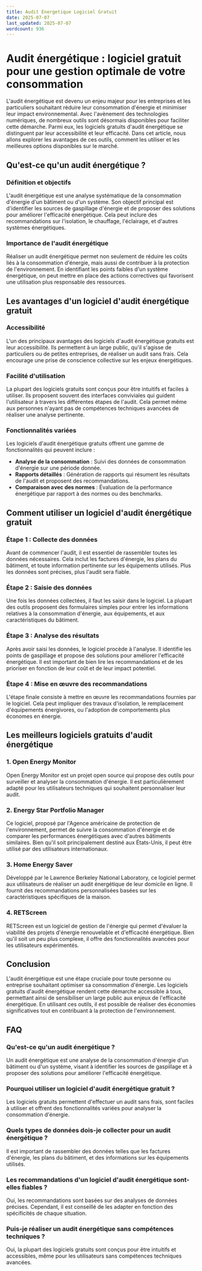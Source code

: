 ```yaml
---
title: Audit Energetique Logiciel Gratuit
date: 2025-07-07
last_updated: 2025-07-07
wordcount: 936
---
```


# Audit énergétique : logiciel gratuit pour une gestion optimale de votre consommation

L'audit énergétique est devenu un enjeu majeur pour les entreprises et les particuliers souhaitant réduire leur consommation d'énergie et minimiser leur impact environnemental. Avec l'avènement des technologies numériques, de nombreux outils sont désormais disponibles pour faciliter cette démarche. Parmi eux, les logiciels gratuits d'audit énergétique se distinguent par leur accessibilité et leur efficacité. Dans cet article, nous allons explorer les avantages de ces outils, comment les utiliser et les meilleures options disponibles sur le marché.

## Qu'est-ce qu'un audit énergétique ?

### Définition et objectifs

L'audit énergétique est une analyse systématique de la consommation d'énergie d'un bâtiment ou d'un système. Son objectif principal est d'identifier les sources de gaspillage d'énergie et de proposer des solutions pour améliorer l'efficacité énergétique. Cela peut inclure des recommandations sur l'isolation, le chauffage, l'éclairage, et d'autres systèmes énergétiques.

### Importance de l'audit énergétique

Réaliser un audit énergétique permet non seulement de réduire les coûts liés à la consommation d'énergie, mais aussi de contribuer à la protection de l'environnement. En identifiant les points faibles d'un système énergétique, on peut mettre en place des actions correctives qui favorisent une utilisation plus responsable des ressources.

## Les avantages d'un logiciel d'audit énergétique gratuit

### Accessibilité

L'un des principaux avantages des logiciels d'audit énergétique gratuits est leur accessibilité. Ils permettent à un large public, qu'il s'agisse de particuliers ou de petites entreprises, de réaliser un audit sans frais. Cela encourage une prise de conscience collective sur les enjeux énergétiques.

### Facilité d'utilisation

La plupart des logiciels gratuits sont conçus pour être intuitifs et faciles à utiliser. Ils proposent souvent des interfaces conviviales qui guident l'utilisateur à travers les différentes étapes de l'audit. Cela permet même aux personnes n'ayant pas de compétences techniques avancées de réaliser une analyse pertinente.

### Fonctionnalités variées

Les logiciels d'audit énergétique gratuits offrent une gamme de fonctionnalités qui peuvent inclure :

- **Analyse de la consommation** : Suivi des données de consommation d'énergie sur une période donnée.
- **Rapports détaillés** : Génération de rapports qui résument les résultats de l'audit et proposent des recommandations.
- **Comparaison avec des normes** : Évaluation de la performance énergétique par rapport à des normes ou des benchmarks.

## Comment utiliser un logiciel d'audit énergétique gratuit

### Étape 1 : Collecte des données

Avant de commencer l'audit, il est essentiel de rassembler toutes les données nécessaires. Cela inclut les factures d'énergie, les plans du bâtiment, et toute information pertinente sur les équipements utilisés. Plus les données sont précises, plus l'audit sera fiable.

### Étape 2 : Saisie des données

Une fois les données collectées, il faut les saisir dans le logiciel. La plupart des outils proposent des formulaires simples pour entrer les informations relatives à la consommation d'énergie, aux équipements, et aux caractéristiques du bâtiment.

### Étape 3 : Analyse des résultats

Après avoir saisi les données, le logiciel procède à l'analyse. Il identifie les points de gaspillage et propose des solutions pour améliorer l'efficacité énergétique. Il est important de bien lire les recommandations et de les prioriser en fonction de leur coût et de leur impact potentiel.

### Étape 4 : Mise en œuvre des recommandations

L'étape finale consiste à mettre en œuvre les recommandations fournies par le logiciel. Cela peut impliquer des travaux d'isolation, le remplacement d'équipements énergivores, ou l'adoption de comportements plus économes en énergie.

## Les meilleurs logiciels gratuits d'audit énergétique

### 1. **Open Energy Monitor**

Open Energy Monitor est un projet open source qui propose des outils pour surveiller et analyser la consommation d'énergie. Il est particulièrement adapté pour les utilisateurs techniques qui souhaitent personnaliser leur audit.

### 2. **Energy Star Portfolio Manager**

Ce logiciel, proposé par l'Agence américaine de protection de l'environnement, permet de suivre la consommation d'énergie et de comparer les performances énergétiques avec d'autres bâtiments similaires. Bien qu'il soit principalement destiné aux États-Unis, il peut être utilisé par des utilisateurs internationaux.

### 3. **Home Energy Saver**

Développé par le Lawrence Berkeley National Laboratory, ce logiciel permet aux utilisateurs de réaliser un audit énergétique de leur domicile en ligne. Il fournit des recommandations personnalisées basées sur les caractéristiques spécifiques de la maison.

### 4. **RETScreen**

RETScreen est un logiciel de gestion de l'énergie qui permet d'évaluer la viabilité des projets d'énergie renouvelable et d'efficacité énergétique. Bien qu'il soit un peu plus complexe, il offre des fonctionnalités avancées pour les utilisateurs expérimentés.

## Conclusion

L'audit énergétique est une étape cruciale pour toute personne ou entreprise souhaitant optimiser sa consommation d'énergie. Les logiciels gratuits d'audit énergétique rendent cette démarche accessible à tous, permettant ainsi de sensibiliser un large public aux enjeux de l'efficacité énergétique. En utilisant ces outils, il est possible de réaliser des économies significatives tout en contribuant à la protection de l'environnement.

## FAQ

### Qu'est-ce qu'un audit énergétique ?

Un audit énergétique est une analyse de la consommation d'énergie d'un bâtiment ou d'un système, visant à identifier les sources de gaspillage et à proposer des solutions pour améliorer l'efficacité énergétique.

### Pourquoi utiliser un logiciel d'audit énergétique gratuit ?

Les logiciels gratuits permettent d'effectuer un audit sans frais, sont faciles à utiliser et offrent des fonctionnalités variées pour analyser la consommation d'énergie.

### Quels types de données dois-je collecter pour un audit énergétique ?

Il est important de rassembler des données telles que les factures d'énergie, les plans du bâtiment, et des informations sur les équipements utilisés.

### Les recommandations d'un logiciel d'audit énergétique sont-elles fiables ?

Oui, les recommandations sont basées sur des analyses de données précises. Cependant, il est conseillé de les adapter en fonction des spécificités de chaque situation.

### Puis-je réaliser un audit énergétique sans compétences techniques ?

Oui, la plupart des logiciels gratuits sont conçus pour être intuitifs et accessibles, même pour les utilisateurs sans compétences techniques avancées.